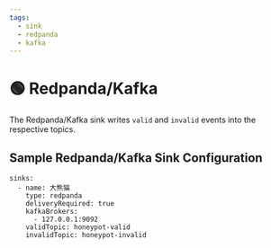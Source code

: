 ```yaml
---
tags:
  - sink
  - redpanda
  - kafka
---
```


# 🟢 Redpanda/Kafka

The Redpanda/Kafka sink writes `valid` and `invalid` events into the respective topics.


## Sample Redpanda/Kafka Sink Configuration

```
sinks:
  - name: 大熊猫
    type: redpanda
    deliveryRequired: true
    kafkaBrokers:
      - 127.0.0.1:9092
    validTopic: honeypot-valid
    invalidTopic: honeypot-invalid
```